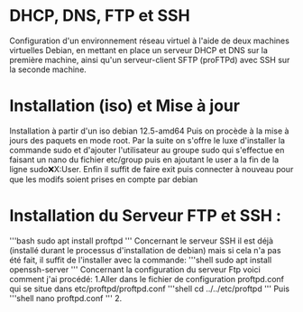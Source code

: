 # DHCP, DNS, FTP et SSH

Configuration d'un environnement réseau virtuel à l'aide de deux
machines virtuelles Debian, en mettant en place un serveur
DHCP et DNS sur la première machine, ainsi qu'un
serveur-client SFTP (proFTPd) avec SSH sur la seconde machine.

# Installation (iso) et Mise à jour

Installation à partir d'un iso debian 12.5-amd64
Puis on procède à la mise à jours des paquets en mode root.
Par la suite on s'offre le luxe d'installer la commande sudo et d'ajouter l'utilisateur au groupe sudo qui s'effectue en faisant un nano du fichier etc/group puis en ajoutant le user a la fin de la ligne sudo:x:X:User.
Enfin il suffit de faire exit puis connecter à nouveau pour que les modifs soient prises en compte par debian 

# Installation du Serveur FTP et SSH :

'''bash
sudo apt install proftpd
'''
Concernant le serveur SSH il est déjà (installé durant le processus d'installation de debian)
mais si cela n'a pas été fait, il suffit de l'installer avec la commande:
'''shell 
sudo apt install openssh-server
'''
Concernant la configuration du serveur Ftp voici comment j'ai procédé:
1.Aller dans le fichier de configuration proftpd.conf qui se situe dans etc/proftpd/proftpd.conf
'''shell
cd ../../etc/proftpd
'''
Puis 
'''shell
nano proftpd.conf
'''
2.
